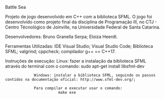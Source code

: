 Battle Sea

Projeto de jogo desenvolvido em C++ com a biblioteca SFML. O jogo foi desenvolvido como projeto final da disciplina de Programação III, no CTJ - Centro Técnológico de Joinville, na Universidade Federal de Santa Catarina.

Desenvolvedores: Bruno Granella Serpa;
                 Eloiza Heerdt.

Ferramentas Utilizadas:
                 IDE Visual Studio;
                 Visual Studio Code;
                 Biblioteca SFML;
                 valgrind;
                 cppcheck;
                 compilador g++ == C++17.

Instruções de execução:
                 Linux: fazer a instalação da biblioteca SFML através do terminal com o comando: 
                            sudo apt-get install libsfml-dev

                 Windows: instalar a biblioteca SFML, seguindo os passos contidos na documentação oficial: http://www.sfml-dev.org/;

                 Para compilar e executar usar o comando:
                            make exe
